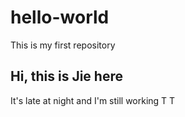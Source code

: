 # hello-world
This is my first repository

## Hi, this is Jie here
It's late at night and I'm still working T T
